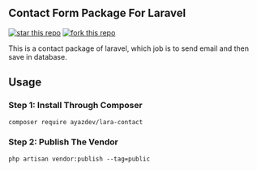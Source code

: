 ## Contact Form Package For Laravel

[![star this repo](http://githubbadges.com/star.svg?user=ayazdev&repo=lara-contact&style=flat)](https://github.com/ayazdev/lara-contact)
[![fork this repo](http://githubbadges.com/fork.svg?user=ayazdev&repo=lara-contact&style=flat)](https://github.com/ayazdev/lara-contact/fork)


This is a contact package of laravel, which job is to send email and then save in database.

## Usage

### Step 1: Install Through Composer

```
composer require ayazdev/lara-contact
```

### Step 2: Publish The Vendor

```
php artisan vendor:publish --tag=public
```

